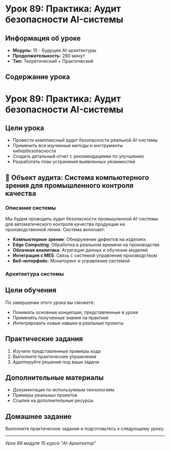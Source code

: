 # Урок 89: Практика: Аудит безопасности AI-системы

## Информация об уроке
- **Модуль:** 15 - Будущее AI-архитектуры
- **Продолжительность:** 280 минут
- **Тип:** Теоретический + Практический

## Содержание урока

# Урок 89: Практика: Аудит безопасности AI-системы

## Цели урока
- Провести комплексный аудит безопасности реальной AI-системы
- Применить все изученные методы и инструменты кибербезопасности
- Создать детальный отчет с рекомендациями по улучшению
- Разработать план устранения выявленных уязвимостей

## 🎯 Объект аудита: Система компьютерного зрения для промышленного контроля качества

### Описание системы
Мы будем проводить аудит безопасности промышленной AI-системы для автоматического контроля качества продукции на производственной линии. Система включает:

- **Компьютерное зрение**: Обнаружение дефектов на изделиях
- **Edge Computing**: Обработка в реальном времени на производстве
- **Облачная аналитика**: Агрегация данных и обучение моделей
- **Интеграция с MES**: Связь с системой управления производством
- **Веб-интерфейс**: Мониторинг и управление системой

### Архитектура системы

## Цели обучения
По завершении этого урока вы сможете:
- Понимать основные концепции, представленные в уроке
- Применять полученные знания на практике
- Интегрировать новые навыки в реальные проекты

## Практические задания
1. Изучите представленные примеры кода
2. Выполните практические упражнения
3. Адаптируйте решения под ваши задачи

## Дополнительные материалы
- Документация по используемым технологиям
- Примеры реальных проектов
- Ссылки на дополнительные ресурсы

## Домашнее задание
Выполните практические задания и подготовьтесь к следующему уроку.

---
*Урок 89 модуля 15 курса "AI-Архитектор"*
